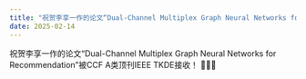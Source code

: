 ```yaml
---
title: "祝贺李享一作的论文“Dual-Channel Multiplex Graph Neural Networks for Recommendation”被CCF A类顶刊IEEE TKDE接收！"
date: 2025-02-14
---
```



<!--more-->

祝贺李享一作的论文“Dual-Channel Multiplex Graph Neural Networks for Recommendation”被CCF A类顶刊IEEE TKDE接收！ 🎉🎉🎉